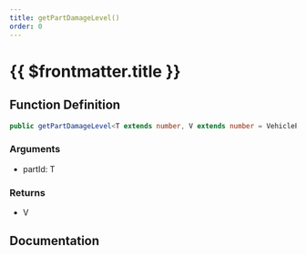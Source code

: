 ```yaml
---
title: getPartDamageLevel()
order: 0
---
```


# {{ $frontmatter.title }}

<!--@include: ./getPartDamageLevel_partial_header.md-->

## Function Definition

```ts
public getPartDamageLevel<T extends number, V extends number = VehiclePartDamage>(partId: T): V;
```

### Arguments

* partId: T

### Returns

* V

## Documentation

<!--@include: ./getPartDamageLevel_partial_footer.md-->
